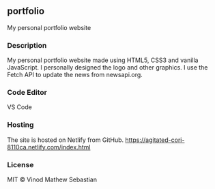 ## portfolio
My personal portfolio website

### Description
My personal portfolio website made using HTML5, CSS3 and vanilla JavaScript. I personally designed the logo and other graphics. I use the Fetch API to update the news from newsapi.org.

### Code Editor
VS Code

### Hosting
The site is hosted on Netlify from GitHub. https://agitated-cori-8110ca.netlify.com/index.html

### License
MIT © Vinod Mathew Sebastian







